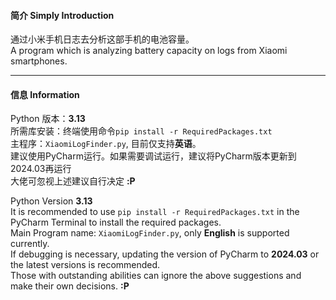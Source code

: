 #### 简介 Simply Introduction
通过小米手机日志去分析这部手机的电池容量。<br />
A program which is analyzing battery capacity on logs from Xiaomi smartphones.
****
#### 信息 Information
Python 版本：**3.13**<br />
所需库安装：终端使用命令`pip install -r RequiredPackages.txt`<br />
主程序：`XiaomiLogFinder.py`, 目前仅支持**英语**。<br />
建议使用PyCharm运行。如果需要调试运行，建议将PyCharm版本更新到2024.03再运行<br />
大佬可忽视上述建议自行决定 **:P**

Python Version **3.13**<br />
It is recommended to use `pip install -r RequiredPackages.txt` in the PyCharm Terminal to install the required packages.<br />
Main Program name: `XiaomiLogFinder.py`, only **English** is supported currently.<br />
If debugging is necessary, updating the version of PyCharm to **2024.03** or the latest versions is recommended.<br />
Those with outstanding abilities can ignore the above suggestions and make their own decisions. **:P**